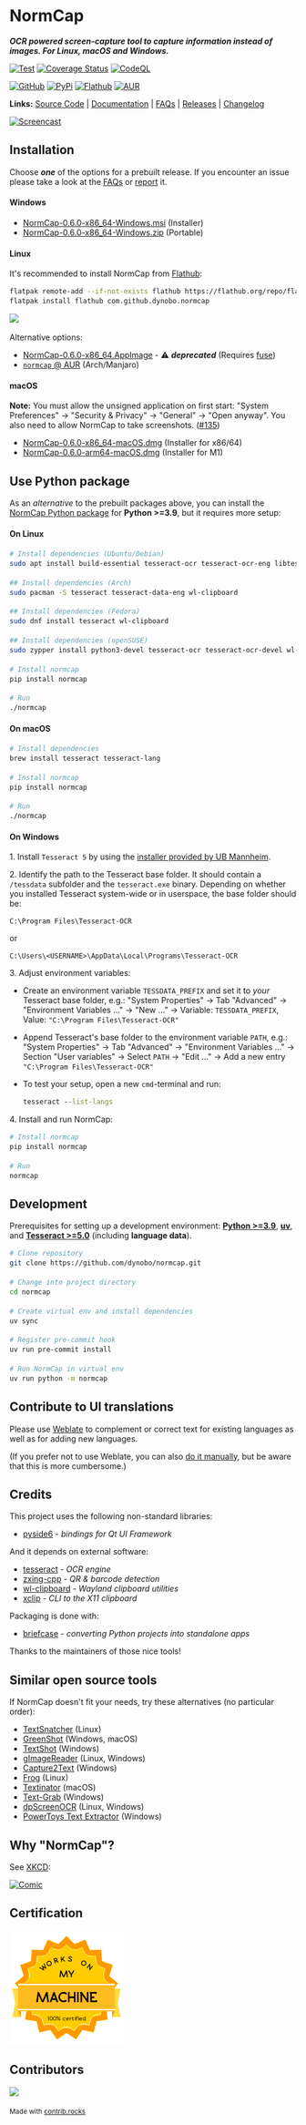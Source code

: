 <!-- markdownlint-disable MD013 MD026 MD033 -->

# NormCap

**_OCR powered screen-capture tool to capture information instead of images. For Linux,
macOS and Windows._**

[![Test](https://img.shields.io/github/actions/workflow/status/dynobo/normcap/cicd.yaml?label=CI/CD&branch=main)](https://github.com/dynobo/normcap/actions/workflows/cicd.yaml)
[![Coverage Status](https://img.shields.io/coverallsCoverage/github/dynobo/normcap?label=Coverage&branch=main)](https://coveralls.io/github/dynobo/normcap)
[![CodeQL](https://img.shields.io/github/actions/workflow/status/dynobo/normcap/cicd.yaml?label=CodeQL&branch=main)](https://github.com/dynobo/normcap/security/code-scanning/tools/CodeQL/status/)

[![GitHub](https://img.shields.io/github/downloads/dynobo/normcap/total?label=Github%20downloads&color=blue)](https://hanadigital.github.io/grev/?user=dynobo&repo=normcap)
[![PyPi](https://img.shields.io/pypi/dm/normcap?label=PyPi%20downloads&color=blue)](https://pypi.org/project/normcap)
[![Flathub](https://img.shields.io/flathub/downloads/com.github.dynobo.normcap?label=Flathub%20downloads&color=blue)](https://flathub.org/apps/details/com.github.dynobo.normcap)
[![AUR](https://img.shields.io/aur/votes/normcap?label=AUR%20votes&color=blue)](https://aur.archlinux.org/packages/normcap)


**Links:** [Source Code](https://github.com/dynobo/normcap) |
[Documentation](https://dynobo.github.io/normcap/) |
[FAQs](https://dynobo.github.io/normcap/#faqs) |
[Releases](https://github.com/dynobo/normcap/releases) |
[Changelog](https://github.com/dynobo/normcap/blob/main/CHANGELOG)

[![Screencast](https://user-images.githubusercontent.com/11071876/189767585-8bc45c18-8392-411d-84dc-cef1cb5dbc47.gif)](https://raw.githubusercontent.com/dynobo/normcap/main/assets/normcap.gif)

## Installation

Choose **_one_** of the options for a prebuilt release. If you encounter an issue please
take a look at the [FAQs](https://dynobo.github.io/normcap/#faqs) or
[report](https://github.com/dynobo/normcap/issues) it.

#### Windows

- [NormCap-0.6.0-x86_64-Windows.msi](https://github.com/dynobo/normcap/releases/download/v0.6.0/NormCap-0.6.0-x86_64-Windows.msi)
  (Installer)
- [NormCap-0.6.0-x86_64-Windows.zip](https://github.com/dynobo/normcap/releases/download/v0.6.0/NormCap-0.6.0-x86_64-Windows.zip)
  (Portable)

#### Linux

It's recommended to install NormCap from [Flathub](https://flathub.org):

```sh
flatpak remote-add --if-not-exists flathub https://flathub.org/repo/flathub.flatpakrepo
flatpak install flathub com.github.dynobo.normcap
```

<a href="https://flathub.org/apps/details/com.github.dynobo.normcap"><img src="https://flathub.org/assets/badges/flathub-badge-en.png" width="160"/></a>

Alternative options:

- [NormCap-0.6.0-x86_64.AppImage](https://github.com/dynobo/normcap/releases/download/v0.6.0/NormCap-0.6.0-x86_64.AppImage) - ⚠️ ***deprecated***
  (Requires [fuse](https://dynobo.github.io/normcap/faqs/#linux-appimage-error-appimages-require-fuse-to-run))
- [`normcap` @ AUR](https://aur.archlinux.org/packages/normcap) (Arch/Manjaro)

#### macOS

**Note:** You must allow the unsigned application on first start: "System Preferences" →
"Security & Privacy" → "General" → "Open anyway". You also need to allow NormCap to take
screenshots. ([#135](https://github.com/dynobo/normcap/issues/135))

- [NormCap-0.6.0-x86_64-macOS.dmg](https://github.com/dynobo/normcap/releases/download/v0.6.0/NormCap-0.6.0-x86_64-macOS.dmg)
  (Installer for x86/64)
- [NormCap-0.6.0-arm64-macOS.dmg](https://github.com/dynobo/normcap/releases/download/v0.6.0/NormCap-0.6.0-arm64-macOS.dmg)
  (Installer for M1)

## Use Python package

As an _alternative_ to the prebuilt packages above, you can install the
[NormCap Python package](https://pypi.org/project/normcap/) for **Python >=3.9**, but it
requires more setup:

#### On Linux

```sh
# Install dependencies (Ubuntu/Debian)
sudo apt install build-essential tesseract-ocr tesseract-ocr-eng libtesseract-dev libleptonica-dev wl-clipboard

## Install dependencies (Arch)
sudo pacman -S tesseract tesseract-data-eng wl-clipboard

## Install dependencies (Fedora)
sudo dnf install tesseract wl-clipboard

## Install dependencies (openSUSE)
sudo zypper install python3-devel tesseract-ocr tesseract-ocr-devel wl-clipboard

# Install normcap
pip install normcap

# Run
./normcap
```

#### On macOS

```sh
# Install dependencies
brew install tesseract tesseract-lang

# Install normcap
pip install normcap

# Run
./normcap
```

#### On Windows

1\. Install `Tesseract 5` by using the
[installer provided by UB Mannheim](https://github.com/UB-Mannheim/tesseract/wiki).

2\. Identify the path to the Tesseract base folder. It should contain a `/tessdata` subfolder
and the `tesseract.exe` binary. Depending on whether you installed Tesseract system-wide or
in userspace, the base folder should be:

```
C:\Program Files\Tesseract-OCR
```

or

```
C:\Users\<USERNAME>\AppData\Local\Programs\Tesseract-OCR
```

3\. Adjust environment variables:

- Create an environment variable `TESSDATA_PREFIX` and set it to _your_ Tesseract base
  folder, e.g.: "System Properties" → Tab "Advanced" → "Environment Variables …" →
  "New …" → Variable: `TESSDATA_PREFIX`, Value: `"C:\Program Files\Tesseract-OCR"`

- Append Tesseract's base folder to the environment variable `PATH`, e.g.: "System
  Properties" → Tab "Advanced" → "Environment Variables …" → Section "User variables"
  → Select `PATH` → "Edit …" → Add a new entry `"C:\Program Files\Tesseract-OCR"`

- To test your setup, open a new `cmd`-terminal and run:

    ```cmd
    tesseract --list-langs
    ```

4\. Install and run NormCap:

```bash
# Install normcap
pip install normcap

# Run
normcap
```

## Development

Prerequisites for setting up a development environment:
[**Python >=3.9**](https://www.python.org/downloads/),
[**uv**](https://docs.astral.sh/uv/getting-started/installation/), and
[**Tesseract >=5.0**](https://tesseract-ocr.github.io/tessdoc/#5xx) (including **language
data**).

```sh
# Clone repository
git clone https://github.com/dynobo/normcap.git

# Change into project directory
cd normcap

# Create virtual env and install dependencies
uv sync

# Register pre-commit hook
uv run pre-commit install

# Run NormCap in virtual env
uv run python -m normcap
```

## Contribute to UI translations

Please use [Weblate](https://hosted.weblate.org/projects/normcap/ui/) to complement or
correct text for existing languages as well as for adding new languages.

(If you prefer not to use Weblate, you can also [do it manually](./normcap/resources/locales/README.md), but be aware that this is more cumbersome.)

## Credits

This project uses the following non-standard libraries:

- [pyside6](https://pypi.org/project/PySide6/) - _bindings for Qt UI Framework_

And it depends on external software:

- [tesseract](https://github.com/tesseract-ocr/tesseract) - _OCR engine_
- [zxing-cpp](https://github.com/zxing-cpp/zxing-cpp) - _QR & barcode detection_
- [wl-clipboard](https://github.com/bugaevc/wl-clipboard) - _Wayland clipboard
  utilities_
- [xclip](https://github.com/astrand/xclip) - _CLI to the X11 clipboard_

Packaging is done with:

- [briefcase](https://pypi.org/project/briefcase/) - _converting Python projects into
  standalone apps_

Thanks to the maintainers of those nice tools!

## Similar open source tools

If NormCap doesn't fit your needs, try these alternatives (no particular order):

- [TextSnatcher](https://github.com/RajSolai/TextSnatcher) (Linux)
- [GreenShot](https://getgreenshot.org/) (Windows, macOS)
- [TextShot](https://github.com/ianzhao05/textshot) (Windows)
- [gImageReader](https://github.com/manisandro/gImageReader) (Linux, Windows)
- [Capture2Text](https://sourceforge.net/projects/capture2text) (Windows)
- [Frog](https://github.com/TenderOwl/Frog) (Linux)
- [Textinator](https://github.com/RhetTbull/textinator) (macOS)
- [Text-Grab](https://github.com/TheJoeFin/Text-Grab) (Windows)
- [dpScreenOCR](https://danpla.github.io/dpscreenocr/) (Linux, Windows)
- [PowerToys Text Extractor](https://learn.microsoft.com/en-us/windows/powertoys/text-extractor)
  (Windows)

## Why "NormCap"?

See [XKCD](https://xkcd.com):

[![Comic](https://imgs.xkcd.com/comics/norm_normal_file_format.png)](https://xkcd.com/2116/)


## Certification

![WOMM](https://raw.githubusercontent.com/dynobo/lmdiag/master/badge.png)

## Contributors

<a href="https://github.com/dynobo/normcap/graphs/contributors">
  <img src="https://contrib.rocks/image?repo=dynobo/normcap" />
</a>

<small>Made with [contrib.rocks](https://contrib.rocks)</small>
